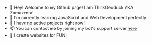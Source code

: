 - 👋 Hey! Welcome to my Github page! I am ThinkGeoduck
AKA Zamazenta!
- 🌱 I’m currently learning JavaScript and Web Development perfectly.
- 🔨 I have no active projects right now!
- 📫 You can contact me by joining my bot's support server
[here](https://discord.gg/xzRPYU5xe4)
- 💾 I create websites for FUN!

<!---
ThinkGeoduck/ThinkGeoduck is a ✨ special ✨ repository because its `README.md` (this file) appears on your GitHub profile.
You can click the Preview link to take a look at your changes.
--->
